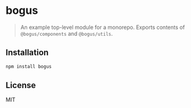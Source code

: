 # bogus

> An example top-level module for a monorepo. Exports contents of
> `@bogus/components` and `@bogus/utils`.

## Installation

```sh
npm install bogus
```

## License

MIT
